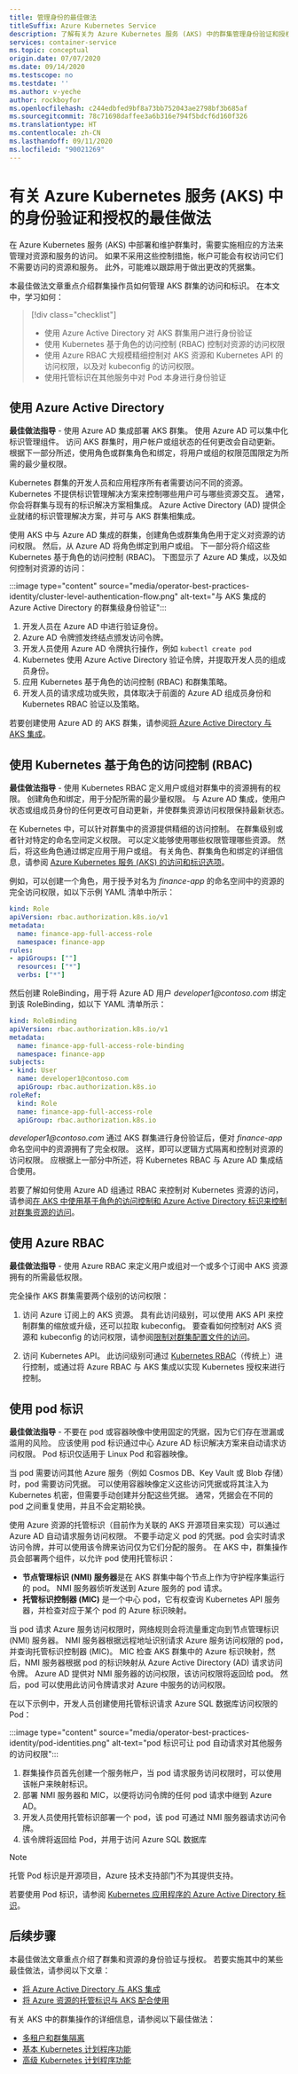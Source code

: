 ```yaml
---
title: 管理身份的最佳做法
titleSuffix: Azure Kubernetes Service
description: 了解有关为 Azure Kubernetes 服务 (AKS) 中的群集管理身份验证和授权的群集操作员最佳做法
services: container-service
ms.topic: conceptual
origin.date: 07/07/2020
ms.date: 09/14/2020
ms.testscope: no
ms.testdate: ''
ms.author: v-yeche
author: rockboyfor
ms.openlocfilehash: c244edbfed9bf8a73bb752043ae2798bf3b685af
ms.sourcegitcommit: 78c71698daffee3a6b316e794f5bdcf6d160f326
ms.translationtype: HT
ms.contentlocale: zh-CN
ms.lasthandoff: 09/11/2020
ms.locfileid: "90021269"
---
```

# <a name="best-practices-for-authentication-and-authorization-in-azure-kubernetes-service-aks"></a>有关 Azure Kubernetes 服务 (AKS) 中的身份验证和授权的最佳做法

在 Azure Kubernetes 服务 (AKS) 中部署和维护群集时，需要实施相应的方法来管理对资源和服务的访问。 如果不采用这些控制措施，帐户可能会有权访问它们不需要访问的资源和服务。 此外，可能难以跟踪用于做出更改的凭据集。

本最佳做法文章重点介绍群集操作员如何管理 AKS 群集的访问和标识。 在本文中，学习如何：

> [!div class="checklist"]
>
> * 使用 Azure Active Directory 对 AKS 群集用户进行身份验证
> * 使用 Kubernetes 基于角色的访问控制 (RBAC) 控制对资源的访问权限
> * 使用 Azure RBAC 大规模精细控制对 AKS 资源和 Kubernetes API 的访问权限，以及对 kubeconfig 的访问权限。
> * 使用托管标识在其他服务中对 Pod 本身进行身份验证

## <a name="use-azure-active-directory"></a>使用 Azure Active Directory

**最佳做法指导** - 使用 Azure AD 集成部署 AKS 群集。 使用 Azure AD 可以集中化标识管理组件。 访问 AKS 群集时，用户帐户或组状态的任何更改会自动更新。 根据下一部分所述，使用角色或群集角色和绑定，将用户或组的权限范围限定为所需的最少量权限。

Kubernetes 群集的开发人员和应用程序所有者需要访问不同的资源。 Kubernetes 不提供标识管理解决方案来控制哪些用户可与哪些资源交互。 通常，你会将群集与现有的标识解决方案相集成。 Azure Active Directory (AD) 提供企业就绪的标识管理解决方案，并可与 AKS 群集相集成。

使用 AKS 中与 Azure AD 集成的群集，创建角色或群集角色用于定义对资源的访问权限。  然后，从 Azure AD 将角色绑定到用户或组。 下一部分将介绍这些 Kubernetes 基于角色的访问控制 (RBAC)。 下图显示了 Azure AD 集成，以及如何控制对资源的访问：

:::image type="content" source="media/operator-best-practices-identity/cluster-level-authentication-flow.png" alt-text="与 AKS 集成的 Azure Active Directory 的群集级身份验证":::

1. 开发人员在 Azure AD 中进行验证身份。
1. Azure AD 令牌颁发终结点颁发访问令牌。
1. 开发人员使用 Azure AD 令牌执行操作，例如 `kubectl create pod`
1. Kubernetes 使用 Azure Active Directory 验证令牌，并提取开发人员的组成员身份。
1. 应用 Kubernetes 基于角色的访问控制 (RBAC) 和群集策略。
1. 开发人员的请求成功或失败，具体取决于前面的 Azure AD 组成员身份和 Kubernetes RBAC 验证以及策略。

若要创建使用 Azure AD 的 AKS 群集，请参阅[将 Azure Active Directory 与 AKS 集成][aks-aad]。

## <a name="use-kubernetes-role-based-access-control-rbac"></a>使用 Kubernetes 基于角色的访问控制 (RBAC)

**最佳做法指导** - 使用 Kubernetes RBAC 定义用户或组对群集中的资源拥有的权限。 创建角色和绑定，用于分配所需的最少量权限。 与 Azure AD 集成，使用户状态或组成员身份的任何更改可自动更新，并使群集资源访问权限保持最新状态。

在 Kubernetes 中，可以针对群集中的资源提供精细的访问控制。 在群集级别或者针对特定的命名空间定义权限。 可以定义能够使用哪些权限管理哪些资源。 然后，将这些角色通过绑定应用于用户或组。 有关角色、群集角色和绑定的详细信息，请参阅 [Azure Kubernetes 服务 (AKS) 的访问和标识选项][aks-concepts-identity]。  

例如，可以创建一个角色，用于授予对名为 *finance-app* 的命名空间中的资源的完全访问权限，如以下示例 YAML 清单中所示：

```yaml
kind: Role
apiVersion: rbac.authorization.k8s.io/v1
metadata:
  name: finance-app-full-access-role
  namespace: finance-app
rules:
- apiGroups: [""]
  resources: ["*"]
  verbs: ["*"]
```

然后创建 RoleBinding，用于将 Azure AD 用户 *developer1\@contoso.com* 绑定到该 RoleBinding，如以下 YAML 清单所示：

```yaml
kind: RoleBinding
apiVersion: rbac.authorization.k8s.io/v1
metadata:
  name: finance-app-full-access-role-binding
  namespace: finance-app
subjects:
- kind: User
  name: developer1@contoso.com
  apiGroup: rbac.authorization.k8s.io
roleRef:
  kind: Role
  name: finance-app-full-access-role
  apiGroup: rbac.authorization.k8s.io
```

*developer1\@contoso.com* 通过 AKS 群集进行身份验证后，便对 *finance-app* 命名空间中的资源拥有了完全权限。 这样，即可以逻辑方式隔离和控制对资源的访问权限。 应根据上一部分中所述，将 Kubernetes RBAC 与 Azure AD 集成结合使用。

若要了解如何使用 Azure AD 组通过 RBAC 来控制对 Kubernetes 资源的访问，请参阅[在 AKS 中使用基于角色的访问控制和 Azure Active Directory 标识来控制对群集资源的访问][azure-ad-rbac]。

## <a name="use-azure-rbac"></a>使用 Azure RBAC 
**最佳做法指导** - 使用 Azure RBAC 来定义用户或组对一个或多个订阅中 AKS 资源拥有的所需最低权限。

完全操作 AKS 群集需要两个级别的访问权限： 
1. 访问 Azure 订阅上的 AKS 资源。 具有此访问级别，可以使用 AKS API 来控制群集的缩放或升级，还可以拉取 kubeconfig。
    要查看如何控制对 AKS 资源和 kubeconfig 的访问权限，请参阅[限制对群集配置文件的访问](control-kubeconfig-access.md)。

2. 访问 Kubernetes API。 此访问级别可通过 [Kubernetes RBAC](#use-kubernetes-role-based-access-control-rbac)（传统上）进行控制，或通过将 Azure RBAC 与 AKS 集成以实现 Kubernetes 授权来进行控制。

    <!--Not Available on [Use Azure RBAC for Kubernetes authorization](manage-azure-rbac.md)-->

## <a name="use-pod-identities"></a>使用 pod 标识

**最佳做法指导** - 不要在 pod 或容器映像中使用固定的凭据，因为它们存在泄漏或滥用的风险。 应该使用 pod 标识通过中心 Azure AD 标识解决方案来自动请求访问权限。 Pod 标识仅适用于 Linux Pod 和容器映像。

当 pod 需要访问其他 Azure 服务（例如 Cosmos DB、Key Vault 或 Blob 存储）时，pod 需要访问凭据。 可以使用容器映像定义这些访问凭据或将其注入为 Kubernetes 机密，但需要手动创建并分配这些凭据。 通常，凭据会在不同的 pod 之间重复使用，并且不会定期轮换。

使用 Azure 资源的托管标识（目前作为关联的 AKS 开源项目来实现）可以通过 Azure AD 自动请求服务访问权限。 不要手动定义 pod 的凭据。pod 会实时请求访问令牌，并可以使用该令牌来访问仅为它们分配的服务。 在 AKS 中，群集操作员会部署两个组件，以允许 pod 使用托管标识：

* **节点管理标识 (NMI) 服务器**是在 AKS 群集中每个节点上作为守护程序集运行的 pod。 NMI 服务器侦听发送到 Azure 服务的 pod 请求。
* **托管标识控制器 (MIC)** 是一个中心 pod，它有权查询 Kubernetes API 服务器，并检查对应于某个 pod 的 Azure 标识映射。

当 pod 请求 Azure 服务访问权限时，网络规则会将流量重定向到节点管理标识 (NMI) 服务器。 NMI 服务器根据远程地址识别请求 Azure 服务访问权限的 pod，并查询托管标识控制器 (MIC)。 MIC 检查 AKS 群集中的 Azure 标识映射，然后，NMI 服务器根据 pod 的标识映射从 Azure Active Directory (AD) 请求访问令牌。 Azure AD 提供对 NMI 服务器的访问权限，该访问权限将返回给 pod。 然后，pod 可以使用此访问令牌请求对 Azure 中服务的访问权限。

在以下示例中，开发人员创建使用托管标识请求 Azure SQL 数据库访问权限的 Pod：

:::image type="content" source="media/operator-best-practices-identity/pod-identities.png" alt-text="pod 标识可让 pod 自动请求对其他服务的访问权限":::

1. 群集操作员首先创建一个服务帐户，当 pod 请求服务访问权限时，可以使用该帐户来映射标识。
1. 部署 NMI 服务器和 MIC，以便将访问令牌的任何 pod 请求中继到 Azure AD。
1. 开发人员使用托管标识部署一个 pod，该 pod 可通过 NMI 服务器请求访问令牌。
1. 该令牌将返回给 Pod，并用于访问 Azure SQL 数据库

> [!NOTE]
> 托管 Pod 标识是开源项目，Azure 技术支持部门不为其提供支持。

若要使用 Pod 标识，请参阅 [Kubernetes 应用程序的 Azure Active Directory 标识][aad-pod-identity]。

## <a name="next-steps"></a>后续步骤

本最佳做法文章重点介绍了群集和资源的身份验证与授权。 若要实施其中的某些最佳做法，请参阅以下文章：

* [将 Azure Active Directory 与 AKS 集成][aks-aad]
* [将 Azure 资源的托管标识与 AKS 配合使用][aad-pod-identity]

有关 AKS 中的群集操作的详细信息，请参阅以下最佳做法：

* [多租户和群集隔离][aks-best-practices-cluster-isolation]
* [基本 Kubernetes 计划程序功能][aks-best-practices-scheduler]
* [高级 Kubernetes 计划程序功能][aks-best-practices-advanced-scheduler]

<!-- EXTERNAL LINKS -->

[aad-pod-identity]: https://github.com/Azure/aad-pod-identity

<!-- INTERNAL LINKS -->

[aks-concepts-identity]: concepts-identity.md
[aks-aad]: azure-ad-integration-cli.md
[managed-identities]: ../active-directory/managed-identities-azure-resources/overview.md
[aks-best-practices-scheduler]: operator-best-practices-scheduler.md
[aks-best-practices-advanced-scheduler]: operator-best-practices-advanced-scheduler.md
[aks-best-practices-cluster-isolation]: operator-best-practices-cluster-isolation.md
[azure-ad-rbac]: azure-ad-rbac.md

<!-- Update_Description: update meta properties, wording update, update link -->